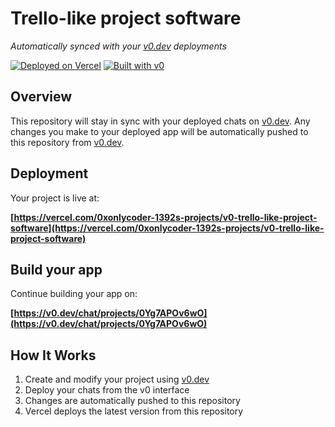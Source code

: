 # Trello-like project software

*Automatically synced with your [v0.dev](https://v0.dev) deployments*

[![Deployed on Vercel](https://img.shields.io/badge/Deployed%20on-Vercel-black?style=for-the-badge&logo=vercel)](https://vercel.com/0xonlycoder-1392s-projects/v0-trello-like-project-software)
[![Built with v0](https://img.shields.io/badge/Built%20with-v0.dev-black?style=for-the-badge)](https://v0.dev/chat/projects/0Yg7APOv6wO)

## Overview

This repository will stay in sync with your deployed chats on [v0.dev](https://v0.dev).
Any changes you make to your deployed app will be automatically pushed to this repository from [v0.dev](https://v0.dev).

## Deployment

Your project is live at:

**[https://vercel.com/0xonlycoder-1392s-projects/v0-trello-like-project-software](https://vercel.com/0xonlycoder-1392s-projects/v0-trello-like-project-software)**

## Build your app

Continue building your app on:

**[https://v0.dev/chat/projects/0Yg7APOv6wO](https://v0.dev/chat/projects/0Yg7APOv6wO)**

## How It Works

1. Create and modify your project using [v0.dev](https://v0.dev)
2. Deploy your chats from the v0 interface
3. Changes are automatically pushed to this repository
4. Vercel deploys the latest version from this repository